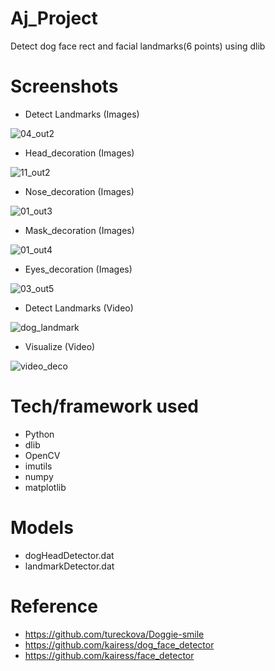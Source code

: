 # Aj_Project
Detect dog face rect and facial landmarks(6 points) using dlib

# Screenshots

* Detect Landmarks (Images)

![04_out2](https://user-images.githubusercontent.com/72369991/97110010-fe1f0880-1719-11eb-83c3-703dc11ad8d6.jpg)

* Head_decoration (Images)

![11_out2](https://user-images.githubusercontent.com/72369991/97110011-fe1f0880-1719-11eb-9d03-5c4a2614711c.jpg)

* Nose_decoration (Images)

![01_out3](https://user-images.githubusercontent.com/72369991/97110003-fc554500-1719-11eb-9c2a-b394f3f75c61.jpg)

* Mask_decoration (Images)

![01_out4](https://user-images.githubusercontent.com/72369991/97110004-fc554500-1719-11eb-8d12-2b9cf19a24e9.jpg)

* Eyes_decoration (Images)

![03_out5](https://user-images.githubusercontent.com/72369991/97110008-fd867200-1719-11eb-836f-9c65825c4ce5.jpg)

* Detect Landmarks (Video)

![dog_landmark](https://user-images.githubusercontent.com/72369991/97110012-feb79f00-1719-11eb-9b48-11372ac72f1a.png)

* Visualize (Video)

![video_deco](https://user-images.githubusercontent.com/72369991/97110013-ff503580-1719-11eb-8c9d-1ffb2fce76f9.png)


# Tech/framework used
- Python
- dlib
- OpenCV
- imutils
- numpy
- matplotlib

# Models 
- dogHeadDetector.dat
- landmarkDetector.dat

# Reference
- https://github.com/tureckova/Doggie-smile
- https://github.com/kairess/dog_face_detector
- https://github.com/kairess/face_detector
